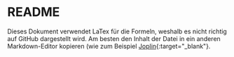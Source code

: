 # README
Dieses Dokument verwendet LaTex für die Formeln, weshalb es nicht richtig auf GitHub dargestellt wird. Am besten den Inhalt der Datei in ein anderen Markdown-Editor kopieren (wie zum Beispiel [Joplin](https://joplinapp.org/){:target="_blank"}.
